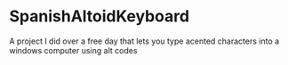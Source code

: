 # SpanishAltoidKeyboard
A project I did over a free day that lets you type acented characters into a windows computer using alt codes
